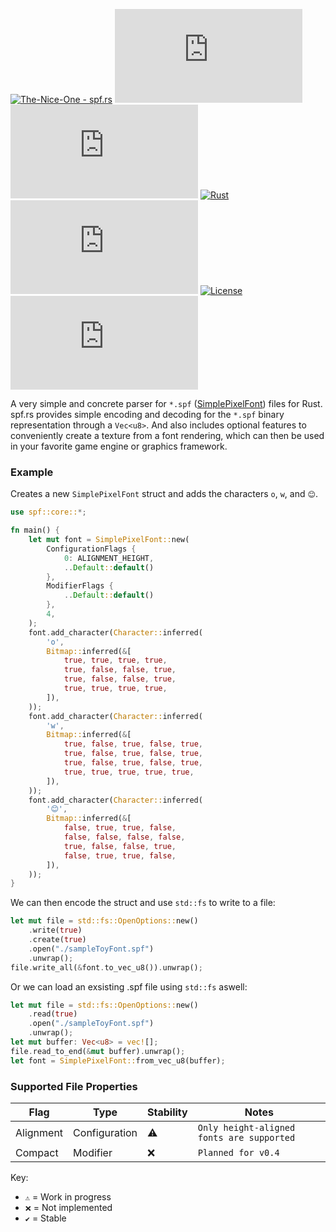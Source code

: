 [![The-Nice-One - spf.rs](https://img.shields.io/static/v1?label=The-Nice-One&message=spf.rs&color=orange&logo=github)](https://github.com/The-Nice-One/spf.rs "Go to GitHub repo")
[![stars - spf.rs](https://img.shields.io/github/stars/The-Nice-One/spf.rs?style=social)](https://github.com/The-Nice-One/spf.rs)
[![forks - spf.rs](https://img.shields.io/github/forks/The-Nice-One/spf.rs?style=social)](https://github.com/The-Nice-One/spf.rs)
[![Rust](https://github.com/The-Nice-One/spf.rs/workflows/Rust/badge.svg)](https://github.com/The-Nice-One/spf.rs/actions?query=workflow:"Rust")
[![GitHub tag](https://img.shields.io/github/tag/The-Nice-One/spf.rs?include_prereleases=&sort=semver&color=orange)](https://github.com/The-Nice-One/spf.rs/releases/)
[![License](https://img.shields.io/badge/License-Unlicense-orange)](#license)
[![issues - spf.rs](https://img.shields.io/github/issues/The-Nice-One/spf.rs)](https://github.com/The-Nice-One/spf.rs/issues)

A very simple and concrete parser for `*.spf` ([SimplePixelFont](https://github.com/SimplePixelFont)) files for Rust. spf.rs provides
simple encoding and decoding for the `*.spf` binary representation through a `Vec<u8>`. And also
includes optional features to conveniently create a texture from a font rendering, which
can then be used in your favorite game engine or graphics framework.

### Example
Creates a new `SimplePixelFont` struct and adds the characters `o`, `w`, and `😊`.
```rs
use spf::core::*;

fn main() {
    let mut font = SimplePixelFont::new(
        ConfigurationFlags {
            0: ALIGNMENT_HEIGHT,
            ..Default::default()
        },
        ModifierFlags {
            ..Default::default()
        },
        4,
    );
    font.add_character(Character::inferred(
        'o',
        Bitmap::inferred(&[
            true, true, true, true,
            true, false, false, true,
            true, false, false, true,
            true, true, true, true,
        ]),
    ));
    font.add_character(Character::inferred(
        'w',
        Bitmap::inferred(&[
            true, false, true, false, true,
            true, false, true, false, true,
            true, false, true, false, true,
            true, true, true, true, true,
        ]),
    ));
    font.add_character(Character::inferred(
        '😊',
        Bitmap::inferred(&[
            false, true, true, false,
            false, false, false, false,
            true, false, false, true,
            false, true, true, false,
        ]),
    ));
}
```
We can then encode the struct and use `std::fs` to write to a file:
```rs
let mut file = std::fs::OpenOptions::new()
    .write(true)
    .create(true)
    .open("./sampleToyFont.spf")
    .unwrap();
file.write_all(&font.to_vec_u8()).unwrap();
```
Or we can load an exsisting .spf file using `std::fs` aswell:
```rs
let mut file = std::fs::OpenOptions::new()
    .read(true)
    .open("./sampleToyFont.spf")
    .unwrap();
let mut buffer: Vec<u8> = vec![];
file.read_to_end(&mut buffer).unwrap();
let font = SimplePixelFont::from_vec_u8(buffer);
```
### Supported File Properties
| Flag | Type | Stability | Notes |
| --- | --- | --- | --- |
| Alignment | Configuration | ⚠️ | `Only height-aligned fonts are supported` |
| Compact | Modifier | ❌ | `Planned for v0.4` |

Key:
- `⚠️` = Work in progress
- `❌` = Not implemented
- `✔` = Stable
